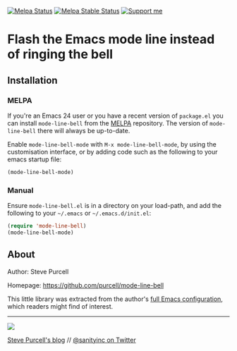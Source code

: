 [![Melpa Status](http://melpa.org/packages/mode-line-bell-badge.svg)](http://melpa.org/#/mode-line-bell)
[![Melpa Stable Status](http://stable.melpa.org/packages/mode-line-bell.svg)](http://stable.melpa.org/#/mode-line-bell)
<a href="https://www.patreon.com/sanityinc"><img alt="Support me" src="https://img.shields.io/badge/Support%20Me-%F0%9F%92%97-ff69b4.svg"></a>

# Flash the Emacs mode line instead of ringing the bell

## Installation

### MELPA

If you're an Emacs 24 user or you have a recent version of
`package.el` you can install `mode-line-bell` from the
[MELPA](http://melpa.org) repository. The version of
`mode-line-bell` there will always be up-to-date.

Enable `mode-line-bell-mode` with `M-x mode-line-bell-mode`, by using
the customisation interface, or by adding code such as the following
to your emacs startup file:

``` lisp
(mode-line-bell-mode)
```

### Manual

Ensure `mode-line-bell.el` is in a directory on your load-path, and
add the following to your `~/.emacs` or `~/.emacs.d/init.el`:

``` lisp
(require 'mode-line-bell)
(mode-line-bell-mode)
```

## About

Author: Steve Purcell <steve at sanityinc dot com>

Homepage: https://github.com/purcell/mode-line-bell

This little library was extracted from the author's
[full Emacs configuration](https://github.com/purcell/emacs.d), which
readers might find of interest.

<hr>

[![](http://www.linkedin.com/img/webpromo/btn_liprofile_blue_80x15.png)](http://uk.linkedin.com/in/stevepurcell)

[Steve Purcell's blog](http://www.sanityinc.com/) // [@sanityinc on Twitter](https://twitter.com/sanityinc)


